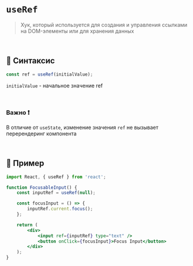 # `useRef`
> Хук, который используется для создания и управления ссылками на DOM-элементы или для хранения данных

<br>

## 🚩 Синтаксис

```jsx
const ref = useRef(initialValue);
```

`initialValue` - начальное значение ref

<br>

### Важно ❗

В отличие от `useState`, изменение значения `ref` не вызывает перерендеринг компонента

<br>

## 🚩 Пример
```jsx
import React, { useRef } from 'react';

function FocusableInput() {
    const inputRef = useRef(null);

    const focusInput = () => {
        inputRef.current.focus();
    };

    return (
        <div>
            <input ref={inputRef} type="text" />
            <button onClick={focusInput}>Focus Input</button>
        </div>
    );
}


```
